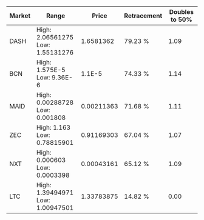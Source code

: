 | Market | Range | Price| Retracement | Doubles to 50% |
| --- | --- | --- | --- | --- |
| DASH | High: 2.06561275<br />Low: 1.55131276 | 1.6581362 | 79.23 % | 1.09 |
| BCN | High: 1.575E-5<br />Low: 9.36E-6 | 1.1E-5 | 74.33 % | 1.14 |
| MAID | High: 0.00288728<br />Low: 0.001808 | 0.00211363 | 71.68 % | 1.11 |
| ZEC | High: 1.163<br />Low: 0.78815901 | 0.91169303 | 67.04 % | 1.07 |
| NXT | High: 0.000603<br />Low: 0.0003398 | 0.00043161 | 65.12 % | 1.09 |
| LTC | High: 1.39494971<br />Low: 1.00947501 | 1.33783875 | 14.82 % | 0.00 |
